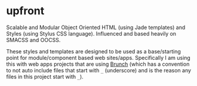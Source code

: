 upfront
=======

Scalable and Modular Object Oriented HTML (using Jade templates) and Styles (using Stylus CSS language). Influenced and based heavily on SMACSS and OOCSS.

These styles and templates are designed to be used as a base/starting point for module/component based web sites/apps. Specifically I am using this with web apps projects that are using [Brunch](http://brunch.io) (which has a convention to not auto include files that start with `_` (underscore) and is the reason any files in this project start with `_`).